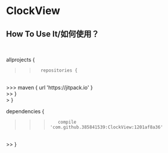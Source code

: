 # ClockView


## How To Use It/如何使用？
</br>

allprojects {
</br>
>>		 repositories {
</br>
>>>			maven { url 'https://jitpack.io' 
}</br>
>>		}
</br>
>	}
</br>
  
  dependencies {
  </br>
>>>	       compile 'com.github.385841539:ClockView:1201af8a36'
</br>
>>	}
